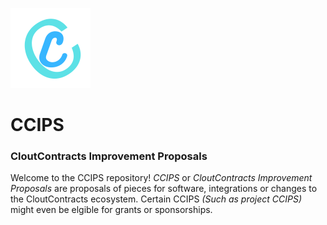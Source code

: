 ![CCSLOGO](https://raw.githubusercontent.com/CloutContracts/cloutcontracts.github.io/main/assets/images/c-128x128.png)

# CCIPS
### CloutContracts Improvement Proposals

Welcome to the CCIPS repository! *CCIPS* or *CloutContracts Improvement Proposals* are proposals of pieces for software, integrations or changes to the CloutContracts ecosystem. Certain CCIPS *(Such as project CCIPS)* might even be elgible for grants or sponsorships.
